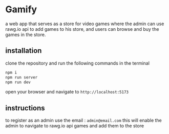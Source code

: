 # Gamify

a web app that serves as a store for video games where the admin can use rawg.io api to add games to his store, and users can browse and buy the games in the store.

## installation
clone the repository and run the following commands in the terminal

```bash
npm i
npm run server
npm run dev
```

open your browser and navigate to `http://localhost:5173`


## instructions

to register as an admin use the email : `admin@email.com`
this will enable the admin to navigate to rawg.io api games and add them to the store
